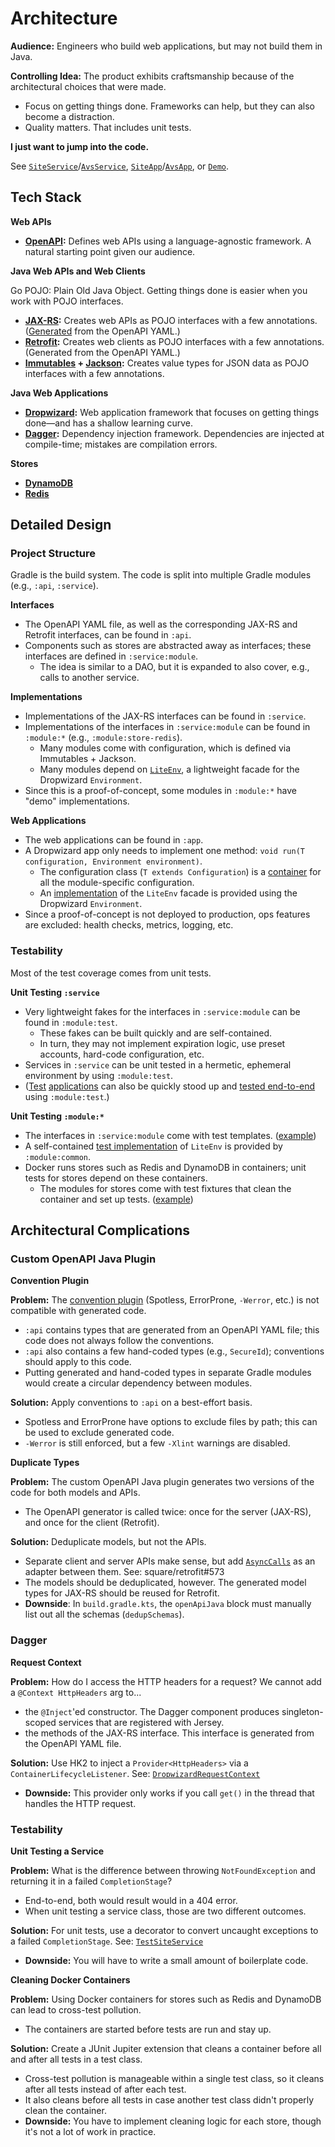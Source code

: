 # Architecture

**Audience:** Engineers who build web applications, but may not build them in Java.

**Controlling Idea:** The product exhibits craftsmanship because of the architectural choices that were made.

- Focus on getting things done. Frameworks can help, but they can also become a distraction.
- Quality matters. That includes unit tests.

**I just want to jump into the code.**

See [`SiteService`](/service/src/main/java/org/example/age/service/SiteService.java)/[`AvsService`](/service/src/main/java/org/example/age/service/AvsService.java), [`SiteApp`](/app/src/main/java/org/example/age/app/SiteApp.java)/[`AvsApp`](/app/src/main/java/org/example/age/app/AvsApp.java), or [`Demo`](/demo/src/main/java/org/example/age/demo/Demo.java).

## Tech Stack

**Web APIs**

- **[OpenAPI](https://www.openapis.org/):** Defines web APIs using a language-agnostic framework. A natural starting point given our audience.

**Java Web APIs and Web Clients**

Go POJO: Plain Old Java Object. Getting things done is easier when you work with POJO interfaces.

- **[JAX-RS](https://jakarta.ee/specifications/restful-ws/4.0/):** Creates web APIs as POJO interfaces with a few annotations. ([Generated](/buildSrc/src/main/kotlin/openapi-java.gradle.kts) from the OpenAPI YAML.)
- **[Retrofit](https://square.github.io/retrofit/):** Creates web clients as POJO interfaces with a few annotations. (Generated from the OpenAPI YAML.)
- **[Immutables](https://immutables.github.io/) + [Jackson](https://github.com/FasterXML/jackson):** Creates value types for JSON data as POJO interfaces with a few annotations.

**Java Web Applications**

- **[Dropwizard](https://www.dropwizard.io/):** Web application framework that focuses on getting things done&mdash;and has a shallow learning curve.
- **[Dagger](https://dagger.dev/):** Dependency injection framework. Dependencies are injected at compile-time; mistakes are compilation errors.

**Stores**

- **[DynamoDB](https://aws.amazon.com/dynamodb/)**
- **[Redis](https://redis.io/)**

## Detailed Design

### Project Structure

Gradle is the build system. The code is split into multiple Gradle modules (e.g., `:api`, `:service`).

**Interfaces**

- The OpenAPI YAML file, as well as the corresponding JAX-RS and Retrofit interfaces, can be found in `:api`.
- Components such as stores are abstracted away as interfaces; these interfaces are defined in `:service:module`.
    - The idea is similar to a DAO, but it is expanded to also cover, e.g., calls to another service.

**Implementations**

- Implementations of the JAX-RS interfaces can be found in `:service`.
- Implementations of the interfaces in `:service:module` can be found in `:module:*` (e.g., `:module:store-redis`).
    - Many modules come with configuration, which is defined via Immutables + Jackson.
    - Many modules depend on [`LiteEnv`](/module/common/src/main/java/org/example/age/module/common/LiteEnv.java), a lightweight facade for the Dropwizard `Environment`.
- Since this is a proof-of-concept, some modules in `:module:*` have "demo" implementations.

**Web Applications**

- The web applications can be found in `:app`.
- A Dropwizard app only needs to implement one method: `void run(T configuration, Environment environment)`.
    - The configuration class (`T extends Configuration`) is a [container](/app/src/main/java/org/example/age/app/config/SiteAppConfig.java) for all the module-specific configuration.
    - An [implementation](/module/common/src/main/java/org/example/age/module/common/DropwizardLiteEnv.java) of the `LiteEnv` facade is provided using the Dropwizard `Environment`.
- Since a proof-of-concept is not deployed to production, ops features are excluded: health checks, metrics, logging, etc.

### Testability

Most of the test coverage comes from unit tests.

**Unit Testing `:service`**

- Very lightweight fakes for the interfaces in `:service:module` can be found in `:module:test`.
    - These fakes can be built quickly and are self-contained. 
    - In turn, they may not implement expiration logic, use preset accounts, hard-code configuration, etc.
- Services in `:service` can be unit tested in a hermetic, ephemeral environment by using `:module:test`.
- ([Test](/app/src/testFixtures/java/org/example/age/app/TestSiteApp.java) [applications](/app/src/testFixtures/java/org/example/age/app/TestAvsApp.java) can also be quickly stood up and [tested end-to-end](/app/src/test/java/org/example/age/app/TestAppVerificationTest.java) using `:module:test`.)

**Unit Testing `:module:*`**

- The interfaces in `:service:module` come with test templates. ([example](/service/module/src/testFixtures/java/org/example/age/service/module/store/testing/AvsAccountStoreTestTemplate.java))
- A self-contained [test implementation](/module/common/src/testFixtures/java/org/example/age/module/common/testing/TestLiteEnvModule.java) of `LiteEnv` is provided by `:module:common`.
- Docker runs stores such as Redis and DynamoDB in containers; unit tests for stores depend on these containers.
    - The modules for stores come with test fixtures that clean the container and set up tests. ([example](/module/store-dynamodb/src/testFixtures/java/org/example/age/module/store/dynamodb/testing/DynamoDbTestContainer.java))

## Architectural Complications

### Custom OpenAPI Java Plugin

**Convention Plugin**

**Problem:** The [convention plugin](/buildSrc/src/main/kotlin/org.example.age.java-conventions.gradle.kts) (Spotless, ErrorProne, `-Werror`, etc.) is not compatible with generated code.

- `:api` contains types that are generated from an OpenAPI YAML file; this code does not always follow the conventions.
- `:api` also contains a few hand-coded types (e.g., `SecureId`); conventions should apply to this code.
- Putting generated and hand-coded types in separate Gradle modules would create a circular dependency between modules.
 
**Solution:** Apply conventions to `:api` on a best-effort basis.

- Spotless and ErrorProne have options to exclude files by path; this can be used to exclude generated code.
- `-Werror` is still enforced, but a few `-Xlint` warnings are disabled.

**Duplicate Types**

**Problem:** The custom OpenAPI Java plugin generates two versions of the code for both models and APIs.

- The OpenAPI generator is called twice: once for the server (JAX-RS), and once for the client (Retrofit).

**Solution:** Deduplicate models, but not the APIs.

- Separate client and server APIs make sense, but add [`AsyncCalls`](/common/src/main/java/org/example/age/common/AsyncCalls.java) as an adapter between them. See: square/retrofit#573
- The models should be deduplicated, however. The generated model types for JAX-RS should be reused for Retrofit.
- **Downside**: In `build.gradle.kts`, the `openApiJava` block must manually list out all the schemas (`dedupSchemas`).

### Dagger

**Request Context**

**Problem:** How do I access the HTTP headers for a request? We cannot add a `@Context HttpHeaders` arg to...

- the `@Inject`'ed constructor. The Dagger component produces singleton-scoped services that are registered with Jersey.
- the methods of the JAX-RS interface. This interface is generated from the OpenAPI YAML file.

**Solution:** Use HK2 to inject a `Provider<HttpHeaders>` via a `ContainerLifecycleListener`. See: [`DropwizardRequestContext`](/module/common/src/main/java/org/example/age/module/common/DropwizardRequestContext.java)

- **Downside:** This provider only works if you call `get()` in the thread that handles the HTTP request.

### Testability

**Unit Testing a Service**

**Problem:** What is the difference between throwing `NotFoundException` and returning it in a failed `CompletionStage`?

- End-to-end, both would result would in a 404 error.
- When unit testing a service class, those are two different outcomes.

**Solution:** For unit tests, use a decorator to convert uncaught exceptions to a failed `CompletionStage`. See: [`TestSiteService`](/service/src/test/java/org/example/age/service/testing/TestSiteService.java)

- **Downside:** You will have to write a small amount of boilerplate code.

**Cleaning Docker Containers**

**Problem:** Using Docker containers for stores such as Redis and DynamoDB can lead to cross-test pollution.

- The containers are started before tests are run and stay up.

**Solution:** Create a JUnit Jupiter extension that cleans a container before all and after all tests in a test class.

- Cross-test pollution is manageable within a single test class, so it cleans after all tests instead of after each test.
- It also cleans before all tests in case another test class didn't properly clean the container.
- **Downside:** You have to implement cleaning logic for each store, though it's not a lot of work in practice.
